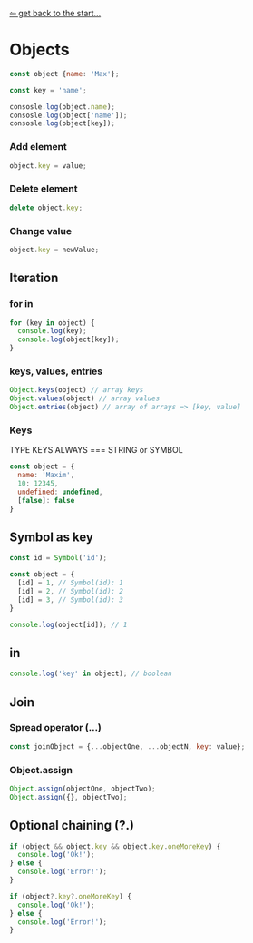 [&#8678; get back to the start...](./README.md)
# Objects

```js
const object {name: 'Max'};

const key = 'name';

consosle.log(object.name);
consosle.log(object['name']);
consosle.log(object[key]);
```

### Add element
```js
object.key = value;
```

### Delete element
```js
delete object.key;
```

### Change value

```js
object.key = newValue;
```
## Iteration
### for in
```js
for (key in object) {
  console.log(key);
  console.log(object[key]);
}
```


### keys, values, entries
```js
Object.keys(object) // array keys
Object.values(object) // array values
Object.entries(object) // array of arrays => [key, value]
```

### Keys
TYPE KEYS ALWAYS === STRING or SYMBOL
```js
const object = {
  name: 'Maxim',
  10: 12345,
  undefined: undefined,
  [false]: false
}
```

## Symbol as key
```js
const id = Symbol('id');

const object = {
  [id] = 1, // Symbol(id): 1
  [id] = 2, // Symbol(id): 2
  [id] = 3, // Symbol(id): 3
}

console.log(object[id]); // 1
```

## in
```js 
console.log('key' in object); // boolean
```

## Join
### Spread operator (...)
```js
const joinObject = {...objectOne, ...objectN, key: value};
```

### Object.assign
```js
Object.assign(objectOne, objectTwo);
Object.assign({}, objectTwo);
```

## Optional chaining (?.)
```js
if (object && object.key && object.key.oneMoreKey) {
  console.log('Ok!');
} else {
  console.log('Error!');
}
```

```js
if (object?.key?.oneMoreKey) {
  console.log('Ok!');
} else {
  console.log('Error!');
}
```